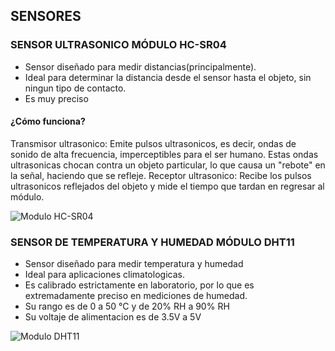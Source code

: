 ## SENSORES

### SENSOR ULTRASONICO MÓDULO HC-SR04

- Sensor diseñado para medir distancias(principalmente).
- Ideal para determinar la distancia desde el sensor hasta el objeto, sin ningun tipo de contacto.
- Es muy preciso

#### ¿Cómo funciona?
Transmisor ultrasonico:
Emite pulsos ultrasonicos, es decir, ondas de sonido de alta frecuencia, imperceptibles para el ser humano. 
Estas ondas ultrasonicas chocan contra un objeto particular, lo que causa un "rebote" en la señal, haciendo que se refleje.
Receptor ultrasonico:
Recibe los pulsos ultrasonicos reflejados del objeto y mide el tiempo que tardan en regresar al módulo.

![Modulo HC-SR04](https://sonrobots.com/wp-content/uploads/2021/01/HCSR04.jpg)


### SENSOR DE TEMPERATURA Y HUMEDAD MÓDULO DHT11

- Sensor diseñado para medir temperatura y humedad
- Ideal para aplicaciones climatologicas.
- Es calibrado estrictamente en laboratorio, por lo que es extremadamente preciso en mediciones de humedad.
- Su rango es de 0 a 50 °C y de 20% RH a 90% RH
- Su voltaje de alimentacion es de 3.5V a 5V

![Modulo DHT11](https://hetpro-store.com/TUTORIALES/wp-content/uploads/2015/03/dh11_1.jpg)